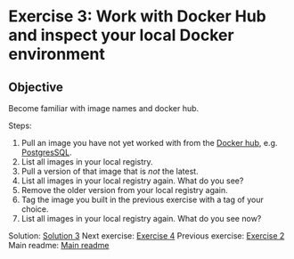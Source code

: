 # Exercise 3: Work with Docker Hub and inspect your local Docker environment

## Objective

Become familiar with image names and docker hub.

Steps:

1. Pull an image you have not yet worked with from the [Docker hub](https://hub.docker.com), e.g. [PostgresSQL](https://hub.docker.com/r/bitnami/postgresql).
2. List all images in your local registry.
3. Pull a version of that image that is *not* the latest.
4. List all images in your local registry again. What do you see?
5. Remove the older version from your local registry again.
6. Tag the image you built in the previous exercise with a tag of your choice.
7. List all images in your local registry again. What do you see now?

Solution: [Solution 3](./solutions/solution-3.md)
Next exercise: [Exercise 4](./exercise-4.md)
Previous exercise: [Exercise 2](./exercise-2.md)
Main readme: [Main readme](./README.md)

